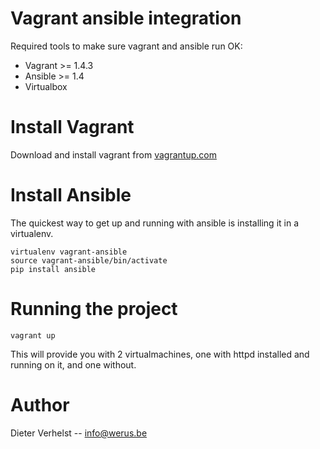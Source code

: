 Vagrant ansible integration
===========================

Required tools to make sure vagrant and ansible run OK:

  * Vagrant >= 1.4.3
  * Ansible >= 1.4
  * Virtualbox

Install Vagrant
===============

Download and install vagrant from [vagrantup.com](http://www.vagrantup.com/downloads.html)

Install Ansible
===============

The quickest way to get up and running with ansible is installing it in a virtualenv.

    virtualenv vagrant-ansible
    source vagrant-ansible/bin/activate
    pip install ansible

Running the project
===================

    vagrant up

This will provide you with 2 virtualmachines, one with httpd installed and running on it, and one without.


Author
======

Dieter Verhelst -- info@werus.be
